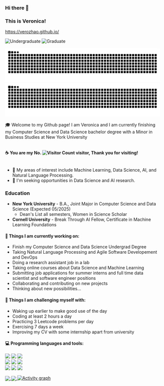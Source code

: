 ### Hi there 👋 
### This is Veronica!
https://verozhao.github.io/

![Undergraduate](https://img.shields.io/badge/Undergraduate-NYU-purple) ![Graduate](https://img.shields.io/badge/Certificate-Cornell-red)

![github contribution grid snake animation](https://raw.githubusercontent.com/verozhao/verozhao/output/github-contribution-grid-snake-dark.svg#gh-dark-mode-only)
![github contribution grid snake animation](https://raw.githubusercontent.com/verozhao/verozhao/output/github-contribution-grid-snake.svg#gh-light-mode-only)


🎓 Welcome to my Github page! I am Veronica and I am currently finishing my Computer Science and Data Science bachelor degree with a Minor in Business Studies at New York University

<div style="display: flex; align-items: center; gap: 4px;">
  
#### ☕  You are my No. <img src="https://profile-counter.glitch.me/ziqiveronica/count.svg" alt="Visitor Count" style="height: 1em;"/> visitor, Thank you for visiting!
</div>

- 🔬 My areas of interest include Machine Learning, Data Science, AI, and Natural Language Processing.
- 🚀 I'm seeking opportunities in Data Science and AI research.

### Education
- **New York University** - B.A., Joint Major in Computer Science and Data Science (Expected 05/2025)
  - Dean's List all semesters, Women in Science Scholar
- **Cornell University** - Break Through AI Fellow, Certificate in Machine Learning Foundations

#### 🌱 Things I am currently working on: 
- Finish my Computer Science and Data Science Undergrad Degree
- Taking Natural Language Processing and Agile Software Developement and DevOps
- Doing a research assistant job in a lab
- Taking online courses about Data Science and Machine Learning
- Submitting job applications for summer interns and full time data scientist and software engineer positions
- Collaborating and contributing on new projects
- Thinking about new possibilities...

#### :muscle: Things I am challenging myself with:
- Waking up earlier to make good use of the day
- Coding at least 2 hours a day
- Practicing 3 Leetcode problems per day
- Exercising 7 days a week
- Improving my CV with some internship apart from university

#### :computer: Programming languages and tools:
<p>
<code><img width="10%" src="https://www.vectorlogo.zone/logos/java/java-ar21.svg"></code>
<code><img width="10%" src="https://www.vectorlogo.zone/logos/python/python-official.svg"></code>
<code><img width="8%" src="https://www.vectorlogo.zone/logos/r-project/r-project-official.svg"></code>
<br />
<code><img width="10%" src="https://www.vectorlogo.zone/logos/mysql/mysql-ar21.svg"></code>
<code><img width="10%" src="https://www.vectorlogo.zone/logos/mongodb/mongodb-ar21.svg"></code>
<code><img width="10%" src="https://www.vectorlogo.zone/logos/git-scm/git-scm-ar21.svg"></code>
<br />
<code><img width="10%" src="https://www.vectorlogo.zone/logos/tensorflow/tensorflow-ar21.svg"></code>
<code><img width="10%" src="https://www.vectorlogo.zone/logos/pytorch/pytorch-ar21.svg"></code>
<code><img width="10%" src="https://www.vectorlogo.zone/logos/javascript/javascript-ar21~alt.svg"></code>
</p>

<a href="https://github.com/verozhao/github-readme-stats">
  <img height=170 align="center" src="https://github-readme-stats-eight-theta.vercel.app/api?username=verozhao&show=prs_merged,prs_merged_percentage&show_icons=true&theme=radical&include_all_commits=false&count_private=true" />
</a>
<a href="https://github.com/verozhao/convoychat">
  <img height=170 align="center" src="https://github-readme-stats.vercel.app/api/top-langs/?username=verozhao&hide_progress=true&theme=radical&hide=jupyternotebook&count_private=true&langs_count=20" />
</a>

</div>

<a href="https://github.com/ashutosh00710/github-readme-activity-graph">
    <img src="https://github-readme-activity-graph.vercel.app/graph?username=verozhao&theme=xcode&hide_border=true" alt="Activity graph">
</a>
